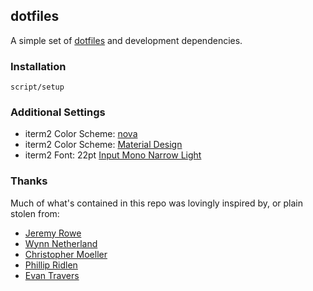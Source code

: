 ## dotfiles

A simple set of [dotfiles](http://dotfiles.github.com/) and development dependencies.

### Installation

```
script/setup
```

### Additional Settings
* iterm2 Color Scheme: [nova](https://github.com/trevordmiller/nova-iterm)
* iterm2 Color Scheme: [Material Design](https://github.com/MartinSeeler/iterm2-material-design)
* iterm2 Font: 22pt [Input Mono Narrow Light](http://input.fontbureau.com/info/)

### Thanks

Much of what's contained in this repo was lovingly inspired by, or plain stolen from:

* [Jeremy Rowe](https://github.com/jeremywrowe)
* [Wynn Netherland](https://github.com/pengwynn)
* [Christopher Moeller](https://github.com/cmoel)
* [Phillip Ridlen](https://github.com/philtr)
* [Evan Travers](https://github.com/evantravers)
